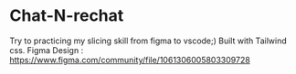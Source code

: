 # Chat-N-rechat
Try to practicing my slicing skill from figma to vscode;)
Built with Tailwind css.
Figma Design : https://www.figma.com/community/file/1061306005803309728
